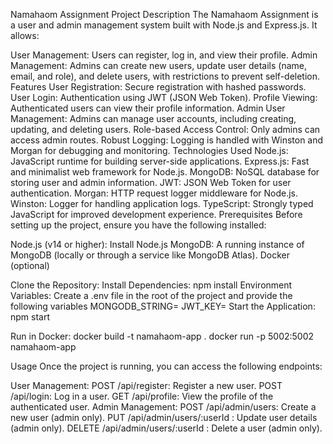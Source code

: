 Namahaom Assignment
Project Description
The Namahaom Assignment is a user and admin management system built with Node.js and Express.js. It allows:

User Management: Users can register, log in, and view their profile.
Admin Management: Admins can create new users, update user details (name, email, and role), and delete users, with restrictions to prevent self-deletion.
Features
User Registration: Secure registration with hashed passwords.
User Login: Authentication using JWT (JSON Web Token).
Profile Viewing: Authenticated users can view their profile information.
Admin User Management: Admins can manage user accounts, including creating, updating, and deleting users.
Role-based Access Control: Only admins can access admin routes.
Robust Logging: Logging is handled with Winston and Morgan for debugging and monitoring.
Technologies Used
Node.js: JavaScript runtime for building server-side applications.
Express.js: Fast and minimalist web framework for Node.js.
MongoDB: NoSQL database for storing user and admin information.
JWT: JSON Web Token for user authentication.
Morgan: HTTP request logger middleware for Node.js.
Winston: Logger for handling application logs.
TypeScript: Strongly typed JavaScript for improved development experience.
Prerequisites
Before setting up the project, ensure you have the following installed:

Node.js (v14 or higher): Install Node.js
MongoDB: A running instance of MongoDB (locally or through a service like MongoDB Atlas).
Docker (optional)

Clone the Repository:
Install Dependencies: npm install
Environment Variables: Create a .env file in the root of the project and provide the following variables
  MONGODB_STRING=<Your MongoDB Connection String>
  JWT_KEY=<Your JWT Secret Key>
Start the Application: npm start

Run in Docker: 
  docker build -t namahaom-app .
  docker run -p 5002:5002 namahaom-app

Usage
Once the project is running, you can access the following endpoints:

User Management:
POST /api/register: Register a new user.
POST /api/login: Log in a user.
GET /api/profile: View the profile of the authenticated user.
Admin Management:
POST /api/admin/users: Create a new user (admin only).
PUT /api/admin/users/:userId : Update user details (admin only).
DELETE /api/admin/users/:userId : Delete a user (admin only).


